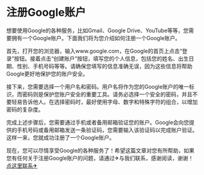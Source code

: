 # 注册Google账户

想要使用Google的各种服务，比如Gmail、Google Drive、YouTube等等，您需要拥有一个Google账户。下面我们将为您介绍如何注册一个Google账户。

首先，打开您的浏览器，输入www.google.com，在Google的首页上点击“登录”按钮。接着点击“创建账户”按钮，填写您的个人信息，包括您的姓名、出生日期、性别、手机号码等等。请确保您填写的信息准确无误，因为这些信息将帮助Google更好地保护您的账户安全。

接下来，您需要选择一个用户名和密码。用户名将作为您的Google账户的唯一标识，而密码则是保护您账户安全的重要工具。请务必选择一个安全的密码，并且不要轻易告诉他人。在选择密码时，最好使用字母、数字和特殊字符的组合，以增加密码的复杂度。

完成上述步骤后，您需要通过手机或者备用邮箱验证您的账户。Google会向您提供的手机号码或备用邮箱发送一条验证码，您需要输入该验证码以完成账户验证。这样一来，您就成功注册了一个Google账户。

现在，您可以尽情享受Google的各种服务了！希望这篇文章对您有所帮助，如果您有任何关于注册Google账户的问题，请通过✈与我们联系，感谢阅读，谢谢！[点这里联系✈](https://w.k02.cc)